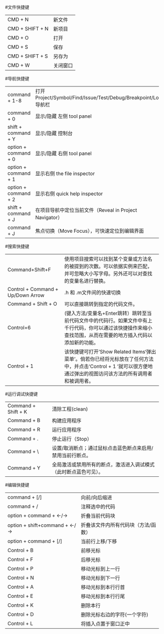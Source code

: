 #文件快捷键

||| 
| :----- | :---- |
| CMD + N | 新文件 | 
| CMD + SHIFT + N | 新项目 | 
| CMD + O | 打开 | 
| CMD + S | 保存 |
| CMD + SHIFT + S | 另存为 | 
| CMD + W | 关闭窗口 | 

#导航快捷键

||| 
| :----- | :---- |
| command + 1-8 | 打开 Project/Symbol/Find/Issue/Test/Debug/Breakpoint/Log 导航栏 
| command + 0 | 显示/隐藏 左侧 tool panel |
| shift + command + Y | 显示/隐藏 控制台 |
| option + command + 0 | 显示/隐藏 右侧 tool panel |
| option + command + 1 | 显示右侧 the file inspector |
| option + command + 2 | 显示右侧 quick help inspector | 
| shift + command + J | 在项目导航中定位当前文件（Reveal in Project Navigator） |
| command + J | 焦点切换（Move Focus），可快速定位到编辑界面 |

#搜索快捷键

||| 
| :----- | :---- |
| Command+Shift+F | 使用项目搜索可以找到某个变量或方法名的被提到的次数。可以依据实例来匹配，并可忽略大小写字母。另外还可以对查找的变量名进行替换。 |
| Control + Command + Up/Down Arrow | .h 和 .m文件间的快速切换 |
| Command + Shift + O | 可以直接跳转到指定的代码文件。 |
| Control+6 | (键入方法/变量名+Enter跳转）跳转至当前代码文件中的代码行。如果文件中有上千行代码，你可以通过该快捷操作来缩小查找范围，从而在需要的地方插入代码以添加新的功能。 | 
| Control + 1 | 该快捷键可打开’Show Related Items‘弹出菜单’。倘若你已经将光标放在了任何方法中，并点击‘Control + 1 ’就可以很方便地通过弹出的视图访问该方法的所有调用者和被调用者。 |

#运行调试快捷键

||| 
| :----- | :---- |
| Command + Shift + K | 清除工程(clean) | 
| Command + B | 构建应用程序 | 
| Command + R | 运行应用程序 | 
| Command + . | 停止运行（Stop） | 
| Command + \ | 设置/取消断点；通过鼠标点击蓝色断点来启用/禁用当前行断点。 | 
| Command + Y | 全局激活或禁用所有的断点，激活进入调试模式（此时断点蓝色可见）。 |

#编辑快捷键

||| 
| :----- | :---- |
| command + [/] | 向前/向后缩进 | 
| command + / | 注释选中的代码 | 
| option + command + ←/→ | 折叠当前代码块 | 
| option + shift+command + ←/→ | 折叠该文件内所有代码块（方法/函数） | 
| option + command + [/] | 当前行上移/下移 | 
| Control + B | 前移光标 | 
| Control + F | 后移光标 | 
| Control + P | 移动光标到上一行 | 
| Control + N | 移动光标到下一行 | 
| Control + A | 移动光标到本行行首 | 
| Control + E | 移动光标到本行行尾 | 
| Control + K | 删除本行 | 
| Control + D | 删除光标右边的字符(一个字符) | 
| Control + L | 将插入点置于窗口正中 |